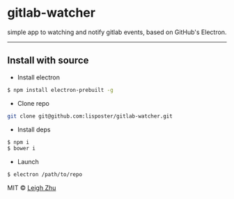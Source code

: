 # gitlab-watcher

simple app to watching and notify gitlab events, based on GitHub's Electron.

------

## Install with source

* Install electron

```bash
$ npm install electron-prebuilt -g
```

* Clone repo

```sh
git clone git@github.com:lisposter/gitlab-watcher.git
```

* Install deps

```sh
$ npm i
$ bower i
```

* Launch

```sh
$ electron /path/to/repo
```


MIT © [Leigh Zhu](#)
